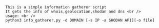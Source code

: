 

    This is a simple information gatherer script
    It gets the info of whois,geolocation,shodan and dns <br />
    usage: <br />
    python3 info_gatherer.py -d DOMAIN [-s IP -a SHODAN API][-o file]
